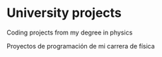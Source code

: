 # University projects
Coding projects from my degree in physics

Proyectos de programación de mi carrera de física
